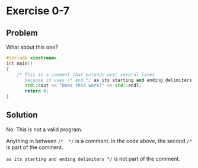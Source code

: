 # Exercise 0-7

## Problem
What about this one?
```Cpp
#include <iostream>
int main()
{
    /* This is a comment that extends over several lines
       because it uses /* and */ as its starting and ending delimiters */
       std::cout << "Does this work?" << std::endl;
       return 0;
}
```

## Solution
No. This is not a valid program.

Anything in between `/*  */` is a comment. In the code above, the second `/*` is part of the comment. 

`as its starting and ending delimiters */` is not part of the comment.
